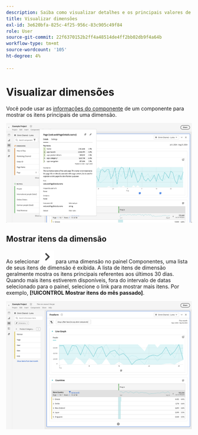 ```yaml
---
description: Saiba como visualizar detalhes e os principais valores de uma dimensão no Analysis Workspace.
title: Visualizar dimensões
exl-id: 3e620bfa-825c-4f25-956c-83c905c49f84
role: User
source-git-commit: 22f6370152b2ff4a48514de4ff2bb02db9f4a64b
workflow-type: tm+mt
source-wordcount: '105'
ht-degree: 4%

---
```


# Visualizar dimensões

Você pode usar as [informações do componente](/help/components/use-components-in-workspace.md#component-info) de um componente para mostrar os itens principais de uma dimensão.

![Informações do componente](../assets/component-info.png)

<!--
Now, by default, we show dynamic values instead of static ones, with the option to turn them into static values. Other things to note:

* As your data updates, the dynamic dimension columns will update to show the current 5/15 dimension items.
* A dynamic dimension column that is copied or moved will become static.
* When hovering a static dimension column you will see a lock icon, indicating that the dimension is static.

![Dimension column popup highlighting the lock icon.](assets/dimension_static.png)

-->


## Mostrar itens da dimensão

Ao selecionar ![DivisaDireita](/help/assets/icons/ChevronRight.svg) para uma dimensão no painel Componentes, uma lista de seus itens de dimensão é exibida. A lista de itens de dimensão geralmente mostra os itens principais referentes aos últimos 30 dias. Quando mais itens estiverem disponíveis, fora do intervalo de datas selecionado para o painel, selecione o link para mostrar mais itens. Por exemplo, **[!UICONTROL Mostrar itens do mês passado]**.

![Mostrar itens da dimensão](assets/dimension-items.png)

